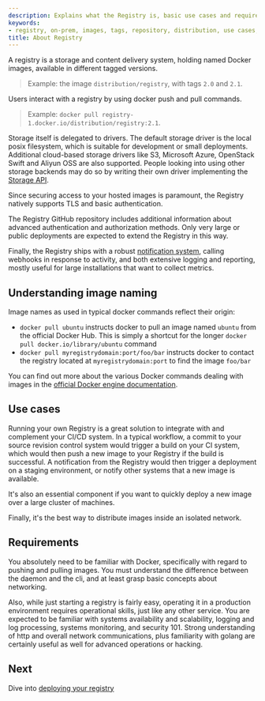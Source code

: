```yaml
---
description: Explains what the Registry is, basic use cases and requirements
keywords:
- registry, on-prem, images, tags, repository, distribution, use cases, requirements
title: About Registry
---
```


A registry is a storage and content delivery system, holding named Docker
images, available in different tagged versions.

  > Example: the image `distribution/registry`, with tags `2.0` and `2.1`.

Users interact with a registry by using docker push and pull commands.

  > Example: `docker pull registry-1.docker.io/distribution/registry:2.1`.

Storage itself is delegated to drivers. The default storage driver is the local
posix filesystem, which is suitable for development or small deployments.
Additional cloud-based storage drivers like S3, Microsoft Azure, OpenStack Swift
and Aliyun OSS are also supported. People looking into using other storage
backends may do so by writing their own driver implementing the [Storage
API](storage-drivers/index.md).

Since securing access to your hosted images is paramount, the Registry natively
supports TLS and basic authentication.

The Registry GitHub repository includes additional information about advanced
authentication and authorization methods. Only very large or public deployments
are expected to extend the Registry in this way.

Finally, the Registry ships with a robust [notification
system](notifications.md), calling webhooks in response to activity, and both
extensive logging and reporting, mostly useful for large installations that want
to collect metrics.

## Understanding image naming

Image names as used in typical docker commands reflect their origin:

 * `docker pull ubuntu` instructs docker to pull an image named `ubuntu` from the official Docker Hub. This is simply a shortcut for the longer `docker pull docker.io/library/ubuntu` command
 * `docker pull myregistrydomain:port/foo/bar` instructs docker to contact the registry located at `myregistrydomain:port` to find the image `foo/bar`

You can find out more about the various Docker commands dealing with images in
the [official Docker engine
documentation](/engine/reference/commandline/cli.md).

## Use cases

Running your own Registry is a great solution to integrate with and complement
your CI/CD system. In a typical workflow, a commit to your source revision
control system would trigger a build on your CI system, which would then push a
new image to your Registry if the build is successful. A notification from the
Registry would then trigger a deployment on a staging environment, or notify
other systems that a new image is available.

It's also an essential component if you want to quickly deploy a new image over
a large cluster of machines.

Finally, it's the best way to distribute images inside an isolated network.

## Requirements

You absolutely need to be familiar with Docker, specifically with regard to
pushing and pulling images. You must understand the difference between the
daemon and the cli, and at least grasp basic concepts about networking.

Also, while just starting a registry is fairly easy, operating it in a
production environment requires operational skills, just like any other service.
You are expected to be familiar with systems availability and scalability,
logging and log processing, systems monitoring, and security 101. Strong
understanding of http and overall network communications, plus familiarity with
golang are certainly useful as well for advanced operations or hacking.

## Next

Dive into [deploying your registry](deploying.md)
